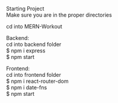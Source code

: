 Starting Project  
Make sure you are in the proper directories  

cd into MERN-Workout

Backend:  
  cd into backend folder  
  $ npm i express  
  $ npm start  

Frontend:  
  cd into frontend folder  
  $ npm i react-router-dom  
  $ npm i date-fns  
  $ npm start  

